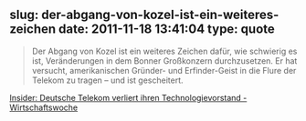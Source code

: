 slug: der-abgang-von-kozel-ist-ein-weiteres-zeichen
date: 2011-11-18 13:41:04
type: quote
---

> Der Abgang von Kozel ist ein weiteres Zeichen dafür, wie schwierig es ist, Veränderungen in dem Bonner Großkonzern durchzusetzen. Er hat versucht, amerikanischen Gründer- und Erfinder-Geist in die Flure der Telekom zu tragen – und ist gescheitert.

[Insider: Deutsche Telekom verliert ihren Technologievorstand - Wirtschaftswoche](http://www.wiwo.de/unternehmen/it/insider-deutsche-telekom-verliert-ihren-technologievorstand/5861884.html)
